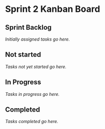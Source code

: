 # Sprint 2 Kanban Board

## Sprint Backlog

_Initially assigned tasks go here._

## Not started

_Tasks not yet started go here._

## In Progress

_Tasks in progress go here._

## Completed

_Tasks completed go here._

